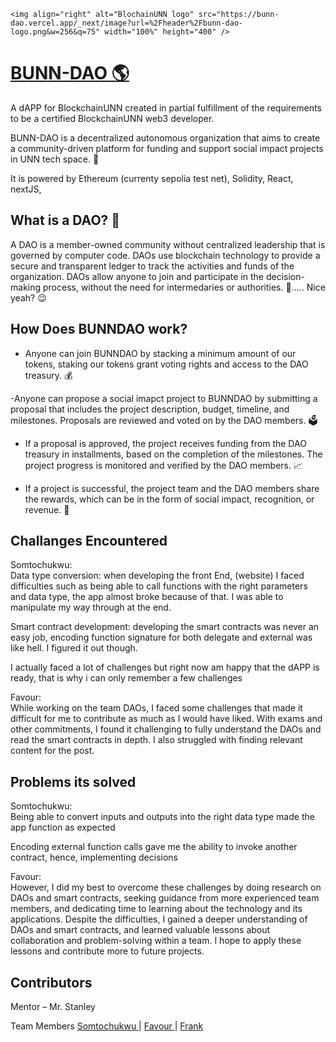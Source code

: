 <div>

    <img align="right" alt="BlochainUNN logo" src="https://bunn-dao.vercel.app/_next/image?url=%2Fheader%2Fbunn-dao-logo.png&w=256&q=75" width="100%" height="400" /> 
</div> 

  

# <a href="https://bunn-dao.vercel.app/">BUNN-DAO 🌎</a> 

A dAPP for BlockchainUNN created in partial fulfillment of the requirements to be a certified BlockchainUNN web3 developer. 

BUNN-DAO is a decentralized autonomous organization that aims to create a community-driven platform for funding and support social impact projects in UNN tech space. 🙌 

It is powered by Ethereum (currenty sepolia test net), Solidity, React, nextJS, 

  

## What is a DAO? 🤔  

A DAO is a member-owned community without centralized leadership that is governed by computer code. DAOs use blockchain technology to provide a secure and transparent ledger to track the activities and funds of the organization. DAOs allow anyone to join and participate in the decision-making process, without the need for intermedaries or authorities. 💯..... Nice yeah? 😉 

## How Does BUNNDAO work?  

- Anyone can join BUNNDAO by stacking a minimum amount of our tokens, staking our tokens grant voting rights and access to the DAO treasury. 💰 

-Anyone can propose a social imapct project to BUNNDAO by submitting a proposal that includes the project description, budget, timeline, and milestones. Proposals are reviewed and voted on by the DAO members. 🗳️ 

- If a proposal is approved, the project receives funding from the DAO treasury in installments, based on the completion of the milestones. The project progress is monitored and verified by the DAO members. 📈 

-  If a project is successful, the project team and the DAO members share the rewards, which can be in the form of social impact, recognition, or revenue. 🎁 

 

## Challanges Encountered  

Somtochukwu: 
<br>
Data type conversion: when developing the front End, (website) I faced difficulties such as being able to call functions with the right parameters and data type, the app almost broke because of that. I was able to manipulate my way through at the end. 

Smart contract development: developing the smart contracts was never an easy job, encoding function signature for both delegate and external was like hell. I figured it out though. 

I actually faced a lot of challenges but right now am happy that the dAPP is ready, that is why i can only remember a few challenges 

Favour:
<br>
While working on the team DAOs, I faced some challenges that made it difficult for me to contribute as much as I would have liked. With exams and other commitments, I found it challenging to fully understand the DAOs and read the smart contracts in depth. I also struggled with finding relevant content for the post.

## Problems its solved  

Somtochukwu:
<br>
Being able to convert inputs and outputs into the right data type made the app function as expected  

Encoding external function calls gave me the ability to invoke another contract, hence, implementing decisions 

 Favour:
 <br>
 However, I did my best to overcome these challenges by doing research on DAOs and smart contracts, seeking guidance from more experienced team members, and dedicating time to learning about the technology and its applications.
Despite the difficulties, I gained a deeper understanding of DAOs and smart contracts, and learned valuable lessons about collaboration and problem-solving within a team. I hope to apply these lessons and contribute more to future projects.


## Contributors  

Mentor – Mr. Stanley 

Team Members
<a href="https://github.com/soomtochukwu">
Somtochukwu
</a>
|
<a href="https://github.com/favxlaw">
Favour
</a>
|
<a href="https://github.com/frankcodedKing">
Frank
</a>

